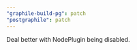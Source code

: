 ```yaml
---
"graphile-build-pg": patch
"postgraphile": patch
---
```


Deal better with NodePlugin being disabled.
